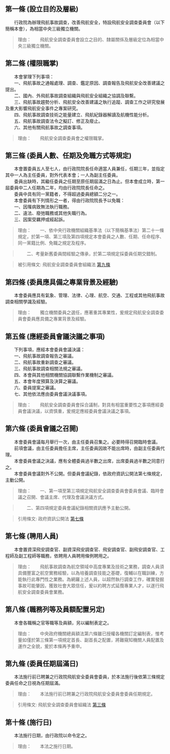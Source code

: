 第一條 (設立目的及層級)
-----------------------
　　行政院為辦理飛航事故調查，改善飛航安全，特設飛航安全調查委員會（以下簡稱本會），為相當中央三級獨立機關。  
> 理由：　　飛航安全調查委員會設立之目的、隸屬關係及層級定位為相當中央三級獨立機關。



第二條 (權限職掌)
-----------------
　　本會掌理下列事項：  
　　一、飛航事故之通報處理、調查、鑑定原因、調查報告及飛航安全改善建議之提出。  
　　二、國內、外飛航事故調查組織與飛航安全組織之協調及聯繫。  
　　三、飛航事故趨勢分析、飛航安全改善建議之執行追蹤、調查工作之研究發展及重大影響飛航安全事件之專案研究。  
　　四、飛航事故調查技術之能量建立、飛航紀錄器解讀及航機性能分析。  
　　五、飛航事故調查法令之擬訂、修正及廢止。  
　　六、其他有關飛航事故之調查事項。  
> 理由：　　飛航安全調查委員會之權限職掌。



第三條 (委員人數、任期及免職方式等規定)
---------------------------------------
　　本會置委員五人至七人，由行政院院長任命適當人員兼任，任期三年，並指定其中一人為主任委員，對外代表本會；一人為副主任委員。  
　　委員出缺時，其繼任委員之任期至原任期屆滿之日為止。但本會成立時，第一屆委員中二人任期為二年，均由行政院院長任命之。  
　　委員中具有同一黨籍者，不得超過委員總額二分之一。  
　　本會委員有下列情形之一者，得由行政院院長予以免職：  
　　一、因罹病致無法執行職務。  
　　二、違法、廢弛職務或其他失職行為。  
　　三、因案受羈押或經起訴。  
> 理由：　　一、依中央行政機關組織基準法（以下簡稱基準法）第二十一條規定，於第一項、第三項及第四項規定本會委員之人數、任期、任命程序、同一黨籍比例、免職之規定及程序。

> 　　二、考量新舊委員間經驗之傳承，於第二項規定採委員任期交錯制。

> 被引用條文: 飛航安全調查委員會組織法 [第九條](1065#第九條-委員任期屆滿日)



第四條 (委員應具備之專業背景及經驗)
-----------------------------------
　　本會委員應具有氣象、管理、法律、心理、航空、交通、工程或其他飛航事故調查相關學識及經驗。  
> 理由：　　獨立機關委員之選任，應著重其專業性，爰規定飛航安全調查委員會委員應具備之專業背景及經驗。



第五條 (應經委員會議決議之事項)
-------------------------------
　　下列事項，應經本會委員會議決議：  
　　一、飛航事故調查報告之審議。  
　　二、飛航事故重新調查之審議。  
　　三、飛航事故調查相關法規之審議。  
　　四、本會與其他相關機關協調聯繫作業機制之審議。  
　　五、本會年度預算及決算之審議。  
　　六、委員提案之審議。  
　　七、其他依法應由委員會議決議事項。  
> 理由：　　飛航安全調查委員會採合議制，對具有相當重要性之事項應經委員會議決議，以資慎重，爰規定應經委員會議決議之事項。



第六條 (委員會議之召開)
-----------------------
　　本會委員會議每月舉行一次，由主任委員召集之。必要時得召開臨時會議。  
　　前項會議，由主任委員擔任主席，主任委員因故不能出席時，由副主任委員代理。  
　　本會委員會議之決議，應有全體委員過半數之出席，出席委員過半數之同意行之。  
　　本會委員會議對外不公開。但委員會議紀錄，依政府資訊公開法第七條規定，主動公開。  
> 理由：　　一、第一項至第三項規定飛航安全調查委員會委員會議、臨時會議之召開、會議主席、代理及會議決議方式。

> 　　二、第四項規定委員會議紀錄相關資訊應予主動公開。

> 引用條文: 政府資訊公開法 [第七條](3401#第七條-主動公開政府資訊之範圍)



第七條 (聘用人員)
-----------------
　　本會置資深飛安調查官、副資深飛安調查官、飛安調查官、副飛安調查官、工程師及副工程師等職務，依聘用人員聘用條例聘用之。  
> 理由：　　飛航事故調查為航空領域中高度專業及技術之業務，調查人員須具備豐富之航空實務經驗，以為培養調查技能之基礎，復輔以在職訓練，方能執行此專門性之業務。為網羅上述人員，以超然執行調查工作，確實發掘事故可能肇因，獲致社會大眾信任，爰以約聘方式延攬專業人才，以遂行飛航安全調查委員會業務。



第八條 (職務列等及員額配置另定)
-------------------------------
　　本會各職稱之官等職等及員額，另以編制表定之。  
> 理由：　　中央政府機關總員額法第六條雖已授權各機關訂定編制表，惟考量如僅於第三條第一項規定首長、副首長之配置，將難窺知機關人員配置及運作之全貌，爰於本條再予重申。



第九條 (委員任期屆滿日)
-----------------------
　　本法施行前已聘兼之行政院飛航安全委員會委員，於本法施行後依第三條規定委員任命之日視為任期屆滿。  
> 理由：　　本法施行前已聘兼之行政院飛航安全委員會委員任期規定。

> 引用條文: 飛航安全調查委員會組織法 [第三條](1065#第三條-委員人數、任期及免職方式等規定)



第十條 (施行日)
---------------
　　本法施行日期，由行政院以命令定之。  
> 理由：　　本法之施行日期。